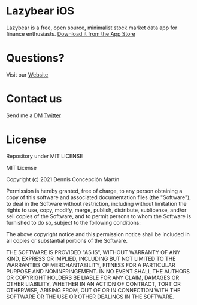 # Lazybear iOS
Lazybear is a free, open source, minimalist stock market data app for finance enthusiasts.
[Download it from the App Store](https://apps.apple.com/es/app/lazybear-datos-financieros/id1534612943)

# Questions?
Visit our [Website](https://lazybear.app)

# Contact us
Send me a DM [Twitter](https://twitter.com/dennisconcep)

# License
Repository under MIT LICENSE

MIT License

Copyright (c) 2021 Dennis Concepción Martín

Permission is hereby granted, free of charge, to any person obtaining a copy
of this software and associated documentation files (the "Software"), to deal
in the Software without restriction, including without limitation the rights
to use, copy, modify, merge, publish, distribute, sublicense, and/or sell
copies of the Software, and to permit persons to whom the Software is
furnished to do so, subject to the following conditions:

The above copyright notice and this permission notice shall be included in all
copies or substantial portions of the Software.

THE SOFTWARE IS PROVIDED "AS IS", WITHOUT WARRANTY OF ANY KIND, EXPRESS OR
IMPLIED, INCLUDING BUT NOT LIMITED TO THE WARRANTIES OF MERCHANTABILITY,
FITNESS FOR A PARTICULAR PURPOSE AND NONINFRINGEMENT. IN NO EVENT SHALL THE
AUTHORS OR COPYRIGHT HOLDERS BE LIABLE FOR ANY CLAIM, DAMAGES OR OTHER
LIABILITY, WHETHER IN AN ACTION OF CONTRACT, TORT OR OTHERWISE, ARISING FROM,
OUT OF OR IN CONNECTION WITH THE SOFTWARE OR THE USE OR OTHER DEALINGS IN THE
SOFTWARE.
